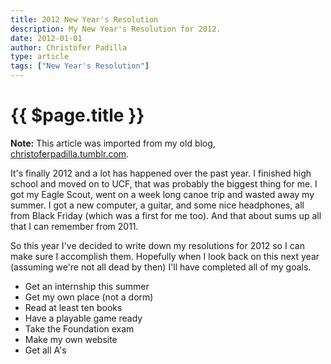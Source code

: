```yaml
---
title: 2012 New Year's Resolution
description: My New Year's Resolution for 2012.
date: 2012-01-01
author: Christofer Padilla
type: article
tags: ["New Year's Resolution"]
---
```


# {{ $page.title }}

<div class="info"><b>Note:</b> This article was imported from my old blog, <a href="https://christoferpadilla.tumblr.com/post/15160904608/2012-new-years-resolution">christoferpadilla.tumblr.com</a>.</div>

It's finally 2012 and a lot has happened over the past year. I finished high school and moved on to UCF, that was probably the biggest thing for me. I got my Eagle Scout, went on a week long canoe trip and wasted away my summer. I got a new computer, a guitar, and some nice headphones, all from Black Friday (which was a first for me too). And that about sums up all that I can remember from 2011.

So this year I've decided to write down my resolutions for 2012 so I can make sure I accomplish them. Hopefully when I look back on this next year (assuming we're not all dead by then) I'll have completed all of my goals.

*   Get an internship this summer
*   Get my own place (not a dorm)
*   Read at least ten books
*   Have a playable game ready
*   Take the Foundation exam
*   Make my own website
*   Get all A's

<TagLinks />

<Comments />

